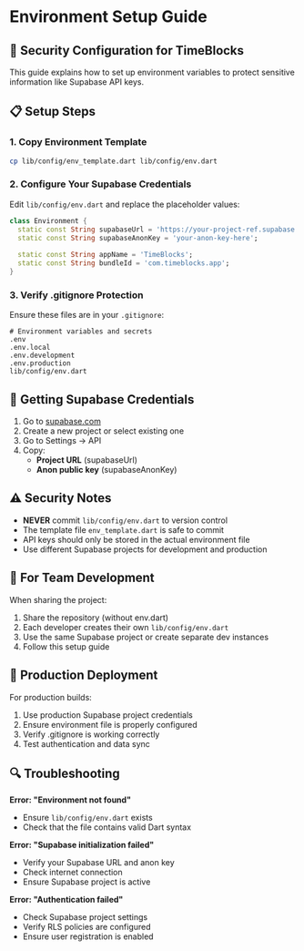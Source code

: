 # Environment Setup Guide

## 🔐 Security Configuration for TimeBlocks

This guide explains how to set up environment variables to protect sensitive information like Supabase API keys.

## 📋 Setup Steps

### 1. Copy Environment Template

```bash
cp lib/config/env_template.dart lib/config/env.dart
```

### 2. Configure Your Supabase Credentials

Edit `lib/config/env.dart` and replace the placeholder values:

```dart
class Environment {
  static const String supabaseUrl = 'https://your-project-ref.supabase.co';
  static const String supabaseAnonKey = 'your-anon-key-here';
  
  static const String appName = 'TimeBlocks';
  static const String bundleId = 'com.timeblocks.app';
}
```

### 3. Verify .gitignore Protection

Ensure these files are in your `.gitignore`:

```
# Environment variables and secrets
.env
.env.local
.env.development
.env.production
lib/config/env.dart
```

## 🔑 Getting Supabase Credentials

1. Go to [supabase.com](https://supabase.com)
2. Create a new project or select existing one
3. Go to Settings → API
4. Copy:
   - **Project URL** (supabaseUrl)
   - **Anon public key** (supabaseAnonKey)

## ⚠️ Security Notes

- **NEVER** commit `lib/config/env.dart` to version control
- The template file `env_template.dart` is safe to commit
- API keys should only be stored in the actual environment file
- Use different Supabase projects for development and production

## 🚀 For Team Development

When sharing the project:

1. Share the repository (without env.dart)
2. Each developer creates their own `lib/config/env.dart`
3. Use the same Supabase project or create separate dev instances
4. Follow this setup guide

## 📱 Production Deployment

For production builds:

1. Use production Supabase project credentials
2. Ensure environment file is properly configured
3. Verify .gitignore is working correctly
4. Test authentication and data sync

## 🔍 Troubleshooting

**Error: "Environment not found"**
- Ensure `lib/config/env.dart` exists
- Check that the file contains valid Dart syntax

**Error: "Supabase initialization failed"**
- Verify your Supabase URL and anon key
- Check internet connection
- Ensure Supabase project is active

**Error: "Authentication failed"**
- Check Supabase project settings
- Verify RLS policies are configured
- Ensure user registration is enabled
